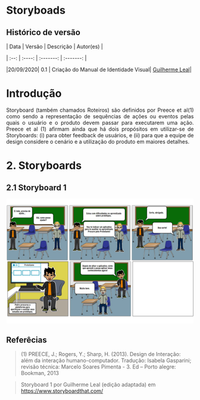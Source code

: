 # Storyboads 

## Histórico de versão 

| Data | Versão | Descrição | Autor(es) | 

| :--: | :----: | :-------: | :-------: | 

|20/09/2020| 0.1 | Criação do Manual de Identidade Visual| [Guilherme Leal](https://github.com/gleal17)| 


# Introdução 

<p align="justify">Storyboard (também chamados Roteiros) são definidos por Preece et al(1) como sendo a representação de sequências de ações ou eventos pelas quais o usuário e o produto devem passar para executarem uma ação. Preece et al (1) afirmam ainda que há dois propósitos em utilizar-se de Storyboards: (i) para obter feedback de usuários, e (ii) para que a equipe de design considere o cenário e a utilização do produto em maiores detalhes. </p> 

 

# 2. Storyboards 

 

## 2.1 Storyboard 1 

 

![Storyboard 1 -](./img/Storyboad1.jpg) 

 

## Referêcias 

 

>(1) PREECE, J.; Rogers, Y.; Sharp, H. (2013). Design de Interação: além da interação humano-computador. Tradução: Isabela Gasparini; revisão técnica: Marcelo Soares Pimenta - 3. Ed – Porto alegre: Bookman, 2013 

>Storyboard 1 por Guilherme Leal (edição adaptada) em https://www.storyboardthat.com/